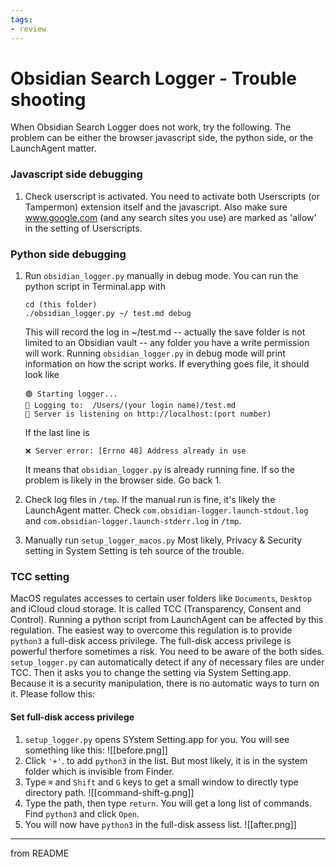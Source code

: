 ```yaml
---
tags:
- review
---
```

# Obsidian Search Logger - Trouble shooting

When Obsidian Search Logger does not work, try the following.
The problem can be either the browser javascript side, the python side, or the LaunchAgent matter.

### Javascript side debugging

1. Check userscript is activated.
   You need to activate both Userscripts (or Tampermon) extension itself and the javascript.
   Also make sure www.google.com (and any search sites you use) are marked as 'allow' in the setting of Userscripts.

### Python side debugging

1. Run `obsidian_logger.py` manually in debug mode.
   You can run the python script in Terminal.app with
   ```
   cd (this folder)
   ./obsidian_logger.py ~/ test.md debug
   ```
   This will record the log in ~/test.md -- actually the save folder is not limited to an Obsidian vault -- any folder you have a write permission will work.
   Running `obsidian_logger.py` in debug mode will print information on how the script works. If everything goes file, it should look like
   ```
   🟢 Starting logger...
   📒 Logging to:  /Users/(your login name)/test.md
   🔌 Server is listening on http://localhost:(port number)
   ```
   If the last line is
   ```
   ❌ Server error: [Errno 48] Address already in use
   ```
   It means that `obsidian_logger.py` is already running fine. If so the problem is likely in the browser side. Go back 1.

2. Check log files in `/tmp`.
   If the manual run is fine, it's likely the LaunchAgent matter.
   Check `com.obsidian-logger.launch-stdout.log` and `com.obsidian-logger.launch-stderr.log` in `/tmp`.

3. Manually run `setup_logger_macos.py`
   Most likely, Privacy & Security setting in System Setting is teh source of the trouble.

### TCC setting
MacOS regulates accesses to certain user folders like `Documents`, `Desktop` and iCloud cloud storage. It is called TCC (Transparency, Consent and Control). Running a python script from LaunchAgent can be affected by this regulation. The easiest way to overcome this regulation is to provide `python3` a full-disk access privilege.
The full-disk access privilege is powerful therfore sometimes a risk. You need to be aware of the both sides.
`setup_logger.py` can automatically detect if any of necessary files are under TCC. Then it asks you to change the setting via System Setting.app. Because it is a security manipulation, there is no automatic ways to turn on it. Please follow this:
#### Set full-disk access privilege
 1. `setup_logger.py` opens SYstem Setting.app for you. You will see something like this:
    ![[before.png]]
 2. Click `'+'`. to add `python3` in the list. But most likely, it is in the system folder which is invisible from Finder.
 3. Type `⌘` and `Shift` and `G` keys to get a small window to directly type directory path.
    ![[command-shift-g.png]]
 4. Type the path, then type `return`. You will get a long list of commands. Find `python3` and click `Open`.
 5. You will now have `python3` in the full-disk assess list.
    ![[after.png]]

---
from README